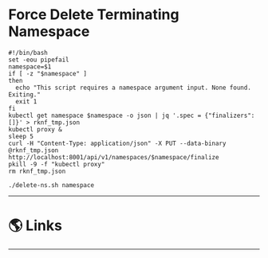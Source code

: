 # Force Delete Terminating Namespace

```shell title=delete-ns.sh
#!/bin/bash
set -eou pipefail
namespace=$1
if [ -z "$namespace" ]
then
  echo "This script requires a namespace argument input. None found. Exiting."
  exit 1
fi
kubectl get namespace $namespace -o json | jq '.spec = {"finalizers":[]}' > rknf_tmp.json
kubectl proxy &
sleep 5
curl -H "Content-Type: application/json" -X PUT --data-binary @rknf_tmp.json http://localhost:8001/api/v1/namespaces/$namespace/finalize
pkill -9 -f "kubectl proxy"
rm rknf_tmp.json
```

```shell
./delete-ns.sh namespace
```

---

# 🌎 Links

---